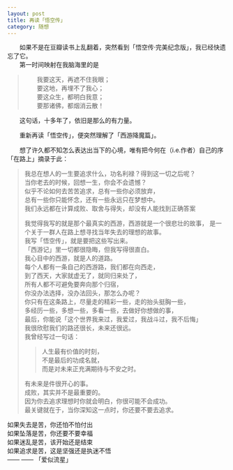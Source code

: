 ```yaml
---
layout: post  
title: 再读「悟空传」  
category: 随想  
---
```

&emsp;&emsp;如果不是在豆瓣读书上乱翻着，突然看到「悟空传·完美纪念版」，我已经快遗忘了它。  
&emsp;&emsp;第一时间映射在我脑海里的是  
>&emsp;&emsp;我要这天，再遮不住我眼；  
>&emsp;&emsp;要这地，再埋不了我心；  
>&emsp;&emsp;要这众生，都明白我意；  
>&emsp;&emsp;要那诸佛，都烟消云散！  
  
&emsp;&emsp;这句话，十多年了，依旧是那么的有力量。  

&emsp;&emsp;重新再读「悟空传」，便突然理解了「西游降魔篇」。
  
&emsp;&emsp;想了许久都不知怎么表达出当下的心境，唯有把今何在（i.e.作者）自己的序「在路上」摘录于此：  
>我总在想人的一生要追求什么，功名利禄？得到这一切之后呢？  
>当你老去的时候，回想一生，你会不会遗憾？  
>似乎不论如何去苦苦追求，总有一些你必须放弃，  
>总有一些你只能怀念，还有一些永远只在梦想中。  
>我们永远都在计算成败、取舍与得失，却没有人能找到正确答案  
>
>我觉得我写的就是那个最真实的西游，西游就是一个很悲壮的故事，  是一个关于一群人在路上想寻找当年失去的理想的故事。  
>我写「悟空传」，就是要把这些写出来。  
>「西游记」里一切都很隐晦，但我写得很直白。  
>我心目中的西游，就是人的道路。  
>每个人都有一条自己的西游路，我们都在向西走，  
>到了西天，大家就虚无了，就同归来处了，  
>所有人都不可避免要奔向那个归宿，  
>你没办法选择，没办法回头，那怎么办呢？  
>你只有在这条路上，尽量走的精彩一些，走的抬头挺胸一些，  
>多经历一些，多想一些，多看一些，去做好你想做的事，  
>最后，你能说「这个世界我来过，我爱过，我战斗过，我不后悔」  
>我很欣慰我们的路还很长，未来还很远。  
>我曾经写过一句话：  
>>人生最有价值的时刻，  
>不是最后的功成名就，  
>而是对未来正充满期待与不安之时。
>  
>有未来是件很开心的事。  
>成败，其实并不是最重要的。  
>因为你去追求理想时你就会明白，你很可能不会成功。  
>最关键就在于，当你深知这一点时，你还要不要去追求。

如果失去是苦，你还怕不怕付出  
如果坠落是苦，你还要不要幸福  
如果迷乱是苦，该开始还是结束  
如果追求是苦，这是坚强还是执迷不悟  
—— —— 「爱似流星」